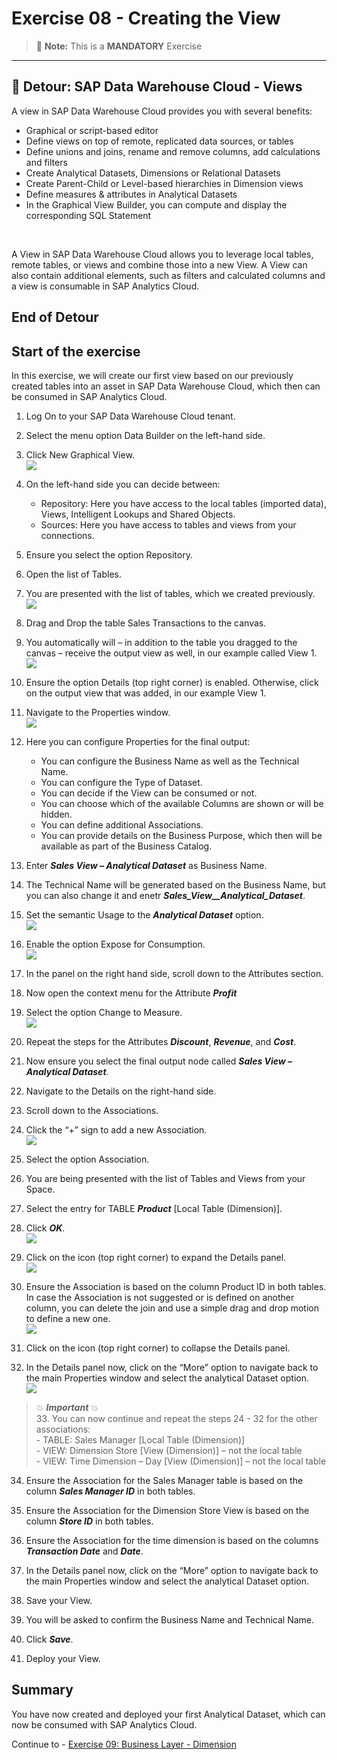 # Exercise 08 - Creating the View 

> :memo: **Note:** This is a <strong>MANDATORY</strong>  Exercise

---
## :beginner: Detour: SAP Data Warehouse Cloud - Views

A view in SAP Data Warehouse Cloud provides you with several benefits:
- Graphical or script-based editor
- Define views on top of remote, replicated data sources, or tables
- Define unions and joins, rename and remove columns, add calculations and filters
- Create Analytical Datasets, Dimensions or Relational Datasets
- Create Parent-Child or Level-based hierarchies in Dimension views
- Define measures & attributes in Analytical Datasets
- In the Graphical View Builder, you can compute and display the corresponding SQL Statement
<br>  

A View in SAP Data Warehouse Cloud allows you to leverage local tables, remote tables, or views and combine
those into a new View. A View can also contain additional elements, such as filters and calculated columns and
a view is consumable in SAP Analytics Cloud.

## End of Detour

## Start of the exercise
In this exercise, we will create our first view based on our previously created tables into an asset in SAP Data Warehouse Cloud, which then can be consumed in SAP Analytics Cloud.

1. Log On to your SAP Data Warehouse Cloud tenant.
2. Select the menu option Data Builder on the left-hand side.
3. Click New Graphical View.
<br>![](images/00_00_0081.png)  
  
4. On the left-hand side you can decide between:<br><ul><li>Repository: Here you have access to the local tables (imported data), Views, Intelligent Lookups and Shared Objects.</li><li>Sources: Here you have access to tables and views from your connections.</li></ul>

5. Ensure you select the option Repository.
6. Open the list of Tables. 
7. You are presented with the list of tables, which we created previously.
<br>![](images/00_00_0083.png)  
  
8. Drag and Drop the table Sales Transactions to the canvas.
9. You automatically will – in addition to the table you dragged to the canvas – receive the output view as well,
in our example called View 1.
<br>![](images/00_00_0084.png)   
  
10. Ensure the option Details (top right corner) is enabled. Otherwise, click on the output view that was added, in our example View 1.
11. Navigate to the Properties window.
<br>![](images/00_00_0086.png) 

12. Here you can configure Properties for the final output:<br><ul><li>You can configure the Business Name as well as the Technical Name.</li><li>You can configure the Type of Dataset.</li><li>You can decide if the View can be consumed or not.</li><li>You can choose which of the available Columns are shown or will be hidden.</li><li>You can define additional Associations.</li><li>You can provide details on the Business Purpose, which then will be available as part of the
Business Catalog.</li></ul>
13. Enter ***Sales View – Analytical Dataset*** as Business Name.
14. The Technical Name will be generated based on the Business Name, but you can also change it and enetr ***Sales_View__Analytical_Dataset***.
15. Set the semantic Usage to the ***Analytical Dataset*** option.
<br>![](images/00_00_0082.png)   
  
16. Enable the option Expose for Consumption.
<br>![](images/00_00_0882.png)   
  
17. In the panel on the right hand side, scroll down to the Attributes section.
18. Now open the context menu for the Attribute ***Profit***
19. Select the option Change to Measure.
<br>![](images/00_00_0087.png)  
  
20. Repeat the steps for the Attributes ***Discount***, ***Revenue***, and ***Cost***.
21. Now ensure you select the final output node called ***Sales View – Analytical Dataset***.
22. Navigate to the Details on the right-hand side.
23. Scroll down to the Associations.
24. Click the “+” sign to add a new Association.
<br>![](images/00_00_0088.png) 
  
25. Select the option Association.
26. You are being presented with the list of Tables and Views from your Space.
27. Select the entry for TABLE ***Product*** [Local Table (Dimension)].
28. Click ***OK***.
<br>![](images/00_00_0089.png)   
  
29. Click on the icon (top right corner) to expand the Details panel.
<br>![](images/00_00_0885.png) 

30. Ensure the Association is based on the column Product ID in both tables. In case the Association is not
suggested or is defined on another column, you can delete the join and use a simple drag and drop motion
to define a new one.
<br>![](images/00_00_0886.png)  

31. Click on the icon (top right corner) to collapse the Details panel.
32. In the Details panel now, click on the “More” option to navigate back to the main Properties window and
select the analytical Dataset option.
<br>![](images/00_00_0887.png)  

> :boom: ***Important*** :boom: <br> 
> 33. You can now continue and repeat the steps 24 - 32 for the other associations:<br>- TABLE: Sales Manager [Local Table (Dimension)]<br>- VIEW: Dimension Store [View (Dimension)] – not the local table<br>- VIEW: Time Dimension – Day [View (Dimension)] – not the local table

34. Ensure the Association for the Sales Manager table is based on the column ***Sales Manager ID*** in both tables. 
35. Ensure the Association for the Dimension Store View is based on the column ***Store ID*** in both tables. 
36. Ensure the Association for the time dimension is based on the columns ***Transaction Date*** and ***Date***.
 
37. In the Details panel now, click on the “More” option to navigate back to the main Properties window and
select the analytical Dataset option.
38. Save your View.
39. You will be asked to confirm the Business Name and Technical Name.
40. Click ***Save***.
41. Deploy your View.


## Summary

You have now created and deployed your first Analytical Dataset, which can now be consumed with SAP Analytics
Cloud.


Continue to - [Exercise 09: Business Layer - Dimension ](../ex09/README.md)
